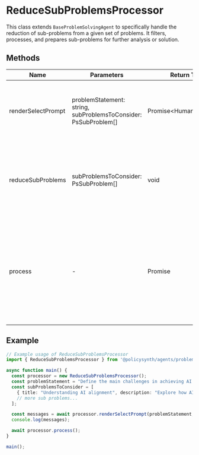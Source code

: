 # ReduceSubProblemsProcessor

This class extends `BaseProblemSolvingAgent` to specifically handle the reduction of sub-problems from a given set of problems. It filters, processes, and prepares sub-problems for further analysis or solution.

## Methods

| Name                  | Parameters                                      | Return Type         | Description |
|-----------------------|-------------------------------------------------|---------------------|-------------|
| renderSelectPrompt    | problemStatement: string, subProblemsToConsider: PsSubProblem[] | Promise<HumanMessage[]> | Generates a prompt for selecting sub-problems from a list, formatted for human understanding. |
| reduceSubProblems     | subProblemsToConsider: PsSubProblem[]      | void                | Processes the list of sub-problems by removing unnecessary properties and preparing them for further processing. |
| process               | -                                               | Promise<void>       | Orchestrates the sub-problem reduction process by setting up the environment, filtering sub-problems based on criteria, and invoking the reduction method. |

## Example

```typescript
// Example usage of ReduceSubProblemsProcessor
import { ReduceSubProblemsProcessor } from '@policysynth/agents/problems/create/reduceSubProblems.js';

async function main() {
  const processor = new ReduceSubProblemsProcessor();
  const problemStatement = "Define the main challenges in achieving AI safety.";
  const subProblemsToConsider = [
    { title: "Understanding AI alignment", description: "Explore how AI goals can be aligned with human values.", whyIsSubProblemImportant: "Key for safe AI deployment", fromSearchType: "academic" },
    // more sub problems...
  ];

  const messages = await processor.renderSelectPrompt(problemStatement, subProblemsToConsider);
  console.log(messages);

  await processor.process();
}

main();
```